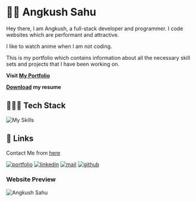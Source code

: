 # 👋🏻 Angkush Sahu

Hey there, I am Angkush, a full-stack developer and programmer. I code websites which are performant and attractive.

I like to watch anime when I am not coding.

This is my portfolio which contains information about all the necessary skill sets and projects that I have been working on.

**Visit [My Portfolio](https://angkush.vercel.app)**

**[Download](https://drive.google.com/file/d/10sPB1KvlbEG0QWgZqcdCgODKqZj5J7WV/view?usp=sharing) my resume**

## 👨🏻‍💻 Tech Stack

![My Skills](https://skillicons.dev/icons?i=ts,react,sass&theme=dark)

## 🔗 Links

Contact Me from [here](https://angkush.vercel.app/contact)

[![portfolio](https://img.shields.io/badge/my_portfolio-teal?style=for-the-badge&logo=ko-fi&logoColor=white)](https://angkush.vercel.app/)
[![linkedin](https://img.shields.io/badge/linkedin-0A66C2?style=for-the-badge&logo=linkedin&logoColor=white)](https://linkedin.com/in/angkush-sahu-0409311bb)
[![mail](https://img.shields.io/badge/Mail-red?style=for-the-badge&logo=gmail&logoColor=white)](https://angkush.vercel.app/contact)
[![github](https://img.shields.io/badge/Github-gray?style=for-the-badge&logo=github&logoColor=white)](https://github.com/angkushsahu)

### Website Preview

![Angkush Sahu](https://res.cloudinary.com/dvhucdquc/image/upload/v1678893083/portfolio_wallpaper/portfolio_mqkm3p.png)
